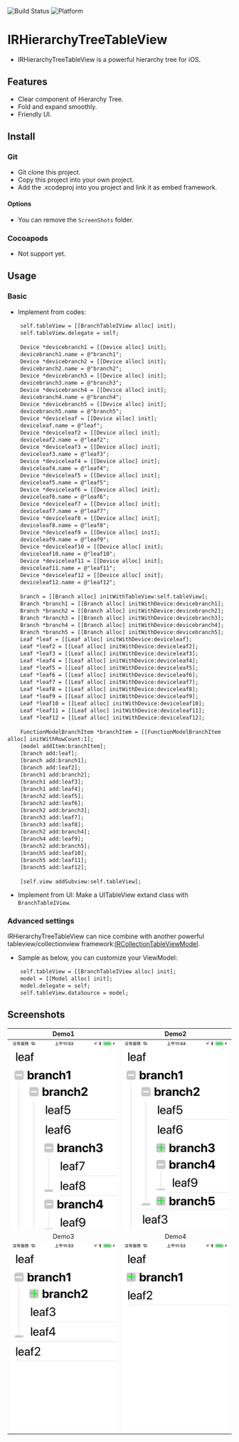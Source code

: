 ![Build Status](https://img.shields.io/badge/build-%20passing%20-brightgreen.svg)
![Platform](https://img.shields.io/badge/Platform-%20iOS%20-blue.svg)

# IRHierarchyTreeTableView 

- IRHierarchyTreeTableView is a powerful hierarchy tree for iOS.

## Features
- Clear component of Hierarchy Tree.
- Fold and expand smoothly.
- Friendly UI.

## Install
### Git
- Git clone this project.
- Copy this project into your own project.
- Add the .xcodeproj into you  project and link it as embed framework.
#### Options
- You can remove the `ScreenShots` folder.

### Cocoapods
- Not support yet.

## Usage

### Basic

- Implement from codes:

```obj-c
    self.tableView = [[BranchTableIView alloc] init];
    self.tableView.delegate = self;
    
    Device *devicebranch1 = [[Device alloc] init];
    devicebranch1.name = @"branch1";
    Device *devicebranch2 = [[Device alloc] init];
    devicebranch2.name = @"branch2";
    Device *devicebranch3 = [[Device alloc] init];
    devicebranch3.name = @"branch3";
    Device *devicebranch4 = [[Device alloc] init];
    devicebranch4.name = @"branch4";
    Device *devicebranch5 = [[Device alloc] init];
    devicebranch5.name = @"branch5";
    Device *deviceleaf = [[Device alloc] init];
    deviceleaf.name = @"leaf";
    Device *deviceleaf2 = [[Device alloc] init];
    deviceleaf2.name = @"leaf2";
    Device *deviceleaf3 = [[Device alloc] init];
    deviceleaf3.name = @"leaf3";
    Device *deviceleaf4 = [[Device alloc] init];
    deviceleaf4.name = @"leaf4";
    Device *deviceleaf5 = [[Device alloc] init];
    deviceleaf5.name = @"leaf5";
    Device *deviceleaf6 = [[Device alloc] init];
    deviceleaf6.name = @"leaf6";
    Device *deviceleaf7 = [[Device alloc] init];
    deviceleaf7.name = @"leaf7";
    Device *deviceleaf8 = [[Device alloc] init];
    deviceleaf8.name = @"leaf8";
    Device *deviceleaf9 = [[Device alloc] init];
    deviceleaf9.name = @"leaf9";
    Device *deviceleaf10 = [[Device alloc] init];
    deviceleaf10.name = @"leaf10";
    Device *deviceleaf11 = [[Device alloc] init];
    deviceleaf11.name = @"leaf11";
    Device *deviceleaf12 = [[Device alloc] init];
    deviceleaf12.name = @"leaf12";
    
    branch = [[Branch alloc] initWithTableView:self.tableView];
    Branch *branch1 = [[Branch alloc] initWithDevice:devicebranch1];
    Branch *branch2 = [[Branch alloc] initWithDevice:devicebranch2];
    Branch *branch3 = [[Branch alloc] initWithDevice:devicebranch3];
    Branch *branch4 = [[Branch alloc] initWithDevice:devicebranch4];
    Branch *branch5 = [[Branch alloc] initWithDevice:devicebranch5];
    Leaf *leaf = [[Leaf alloc] initWithDevice:deviceleaf];
    Leaf *leaf2 = [[Leaf alloc] initWithDevice:deviceleaf2];
    Leaf *leaf3 = [[Leaf alloc] initWithDevice:deviceleaf3];
    Leaf *leaf4 = [[Leaf alloc] initWithDevice:deviceleaf4];
    Leaf *leaf5 = [[Leaf alloc] initWithDevice:deviceleaf5];
    Leaf *leaf6 = [[Leaf alloc] initWithDevice:deviceleaf6];
    Leaf *leaf7 = [[Leaf alloc] initWithDevice:deviceleaf7];
    Leaf *leaf8 = [[Leaf alloc] initWithDevice:deviceleaf8];
    Leaf *leaf9 = [[Leaf alloc] initWithDevice:deviceleaf9];
    Leaf *leaf10 = [[Leaf alloc] initWithDevice:deviceleaf10];
    Leaf *leaf11 = [[Leaf alloc] initWithDevice:deviceleaf11];
    Leaf *leaf12 = [[Leaf alloc] initWithDevice:deviceleaf12];
    
    FunctionModelBranchItem *branchItem = [[FunctionModelBranchItem alloc] initWithRowCount:1];
    [model addItem:branchItem];
    [branch add:leaf];
    [branch add:branch1];
    [branch add:leaf2];
    [branch1 add:branch2];
    [branch1 add:leaf3];
    [branch1 add:leaf4];
    [branch2 add:leaf5];
    [branch2 add:leaf6];
    [branch2 add:branch3];
    [branch3 add:leaf7];
    [branch3 add:leaf8];
    [branch2 add:branch4];
    [branch4 add:leaf9];
    [branch2 add:branch5];
    [branch5 add:leaf10];
    [branch5 add:leaf11];
    [branch5 add:leaf12];
    
    [self.view addSubview:self.tableView];
```

- Implement from UI: Make a UITableView extand class with `BranchTableIView`.

### Advanced settings

IRHierarchyTreeTableView can nice combine with another powerful tableview/collectionview framework:[IRCollectionTableViewModel](https://github.com/irons163/IRCollectionTableViewModel).

- Sample as below, you can customize your ViewModel:
```obj-c
    self.tableView = [[BranchTableIView alloc] init];
    model = [[Model alloc] init];
    model.delegate = self;
    self.tableView.dataSource = model;
```

## Screenshots
| Demo1 | Demo2 |
|:---:|:---:|
|![Demo1](./ScreenShots/demo1.png)|![Demo2](./ScreenShots/demo2.png)| 
| Demo3 | Demo4 |
|![Demo3](./ScreenShots/demo3.png)|![Demo4](./ScreenShots/demo4.png)| 
